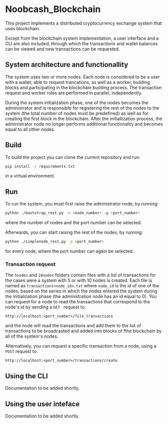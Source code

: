 # Noobcash_Blockchain

This project implements a distributed cryptocurrency exchange system that uses blockchain. 

Except from the blockchain system implementation, a user interface and a CLI are also included, through which the transactions and wallet balances can be viewed and new transactions can be requested.

## System architecture and functionallity

The system uses two or more nodes. Each node is considered to be a user with a wallet, able to request trancations, as well as a worker, building blocks and participating in the blockchain building process. The transaction request and worker roles are performed in parallel, independently. 

During the system initialization phase, one of the nodes becomes the administrator and is responsible for registering the rest of the nodes to the system (the total number of nodes must be predefined) as well as for creating the first block in the blockchain. After the initiallization process, the administrator node no longer performs additional functionality and becomes equal to all other nodes.

## Build

To build the project you can clone the current repository and run:

```bash
pip install -r requirements.txt
````
in a virtual environment.

## Run 

To run the system, you must first raise the administrator node, by running:

```bash
python ./bootstrap_rest.py -n <node_number> -p <port_number>
```
where the number of nodes and the port number can be selected.

Afterwards, you can start raising the rest of the nodes, by running:

```bash
python ./simplenode_rest.py -p <port_number>
```

for every node, where the port number can again be selected.

### Transaction request

The `5nodes` and `10nodes` folders contain files with a list of transactions for the cases were a system with 5 or with 10 nodes is created. Each file is named as `transactions<node_id>.txt` where `node_id` is the id of one of the nodes, based on the series in which the nodes entered the system during the initialization phase (the administration node has an id equal to 0). You can request for a node to read the transactions that correspond to the node's id by sending a `GET ` request to:
```
http://localhost:<port_number>/file_transactions
```
and the node will read the transactions and add them to the list of transactions to be broadcasted and added into blocks of fthe blockchain by all of the system's nodes.

Alternatively, you can request a specific transaction from a node, using a `POST` request to:
```
http://localhost:<port_number>/transactions/create
```

## Using the CLI

Documentation to be added shortly.

## Using the user inteface

Documentation to be added shortly.

